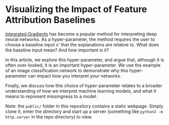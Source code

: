 
# Visualizing the Impact of Feature Attribution Baselines

[Integrated Gradients](https://arxiv.org/pdf/1703.01365) has become a popular method for
interpreting deep neural networks. As a hyper-parameter, the method requires
the user to choose a baseline input x' that the explanations are relative to.
What does the baseline input mean? And how important is it?

In this article, we explore this hyper-parameter, and argue
that, although it is often over-looked, it is an important
hyper-parameter. We use the example of an image classification network
to demonstrate why this hyper-parameter can impact how
you interpret your networks.

Finally, we discuss how this choice of hyper-parameter relates to a broader
understanding of how we interpret machine learning models, and what it means
to represent missingness to a model.

Note: the `public/` folder in this repository contains a static webpage. Simply clone it, enter the directory and start up a server (something like `python3 -m http.server` in the repo directory) to view.
